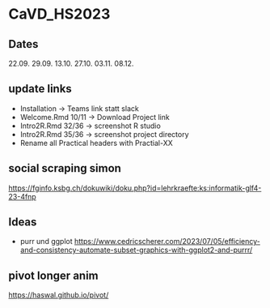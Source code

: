 # CaVD_HS2023

## Dates

22.09.
29.09.
13.10.
27.10.
03.11.
08.12.

## update links

- Installation -> Teams link statt slack
- Welcome.Rmd 10/11 -> Download Project link
- Intro2R.Rmd 32/36 -> screenshot R studio
- Intro2R.Rmd 35/36 -> screenshot project directory
- Rename all Practical headers with Practial-XX





## social scraping simon

https://fginfo.ksbg.ch/dokuwiki/doku.php?id=lehrkraefte:ks:informatik-glf4-23-4fnp

## Ideas

- purr und ggplot
https://www.cedricscherer.com/2023/07/05/efficiency-and-consistency-automate-subset-graphics-with-ggplot2-and-purrr/

## pivot longer anim
https://haswal.github.io/pivot/

